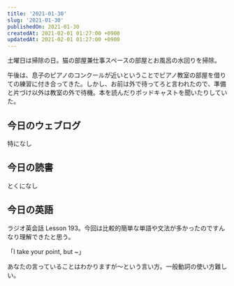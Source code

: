```yaml
---
title: '2021-01-30'
slug: '2021-01-30'
publishedOn: 2021-01-30
createdAt: 2021-02-01 01:27:00 +0900
updatedAt: 2021-02-01 01:27:00 +0900
---
```

土曜日は掃除の日。猫の部屋兼仕事スペースの部屋とお風呂の水回りを掃除。

午後は、息子のピアノのコンクールが近いということでピアノ教室の部屋を借りての練習に付き合ってきた。しかし、お前は外で待ってろと言われたので、準備と片づけ以外は教室の外で待機。本を読んだりポッドキャストを聞いたりしていた。

## 今日のウェブログ

特になし

## 今日の読書

とくになし

## 今日の英語

ラジオ英会話 Lesson 193。今回は比較的簡単な単語や文法が多かったのですんなり理解できたと思う。

「I take your point, but ~」

あなたの言っていることはわかりますが～という言い方。一般動詞の使い方難しい。
